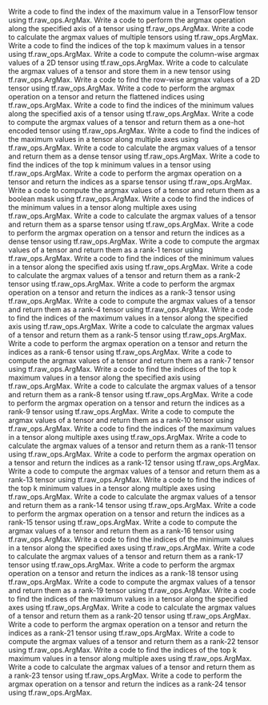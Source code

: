 Write a code to find the index of the maximum value in a TensorFlow tensor using tf.raw_ops.ArgMax.
Write a code to perform the argmax operation along the specified axis of a tensor using tf.raw_ops.ArgMax.
Write a code to calculate the argmax values of multiple tensors using tf.raw_ops.ArgMax.
Write a code to find the indices of the top k maximum values in a tensor using tf.raw_ops.ArgMax.
Write a code to compute the column-wise argmax values of a 2D tensor using tf.raw_ops.ArgMax.
Write a code to calculate the argmax values of a tensor and store them in a new tensor using tf.raw_ops.ArgMax.
Write a code to find the row-wise argmax values of a 2D tensor using tf.raw_ops.ArgMax.
Write a code to perform the argmax operation on a tensor and return the flattened indices using tf.raw_ops.ArgMax.
Write a code to find the indices of the minimum values along the specified axis of a tensor using tf.raw_ops.ArgMax.
Write a code to compute the argmax values of a tensor and return them as a one-hot encoded tensor using tf.raw_ops.ArgMax.
Write a code to find the indices of the maximum values in a tensor along multiple axes using tf.raw_ops.ArgMax.
Write a code to calculate the argmax values of a tensor and return them as a dense tensor using tf.raw_ops.ArgMax.
Write a code to find the indices of the top k minimum values in a tensor using tf.raw_ops.ArgMax.
Write a code to perform the argmax operation on a tensor and return the indices as a sparse tensor using tf.raw_ops.ArgMax.
Write a code to compute the argmax values of a tensor and return them as a boolean mask using tf.raw_ops.ArgMax.
Write a code to find the indices of the minimum values in a tensor along multiple axes using tf.raw_ops.ArgMax.
Write a code to calculate the argmax values of a tensor and return them as a sparse tensor using tf.raw_ops.ArgMax.
Write a code to perform the argmax operation on a tensor and return the indices as a dense tensor using tf.raw_ops.ArgMax.
Write a code to compute the argmax values of a tensor and return them as a rank-1 tensor using tf.raw_ops.ArgMax.
Write a code to find the indices of the minimum values in a tensor along the specified axis using tf.raw_ops.ArgMax.
Write a code to calculate the argmax values of a tensor and return them as a rank-2 tensor using tf.raw_ops.ArgMax.
Write a code to perform the argmax operation on a tensor and return the indices as a rank-3 tensor using tf.raw_ops.ArgMax.
Write a code to compute the argmax values of a tensor and return them as a rank-4 tensor using tf.raw_ops.ArgMax.
Write a code to find the indices of the maximum values in a tensor along the specified axis using tf.raw_ops.ArgMax.
Write a code to calculate the argmax values of a tensor and return them as a rank-5 tensor using tf.raw_ops.ArgMax.
Write a code to perform the argmax operation on a tensor and return the indices as a rank-6 tensor using tf.raw_ops.ArgMax.
Write a code to compute the argmax values of a tensor and return them as a rank-7 tensor using tf.raw_ops.ArgMax.
Write a code to find the indices of the top k maximum values in a tensor along the specified axis using tf.raw_ops.ArgMax.
Write a code to calculate the argmax values of a tensor and return them as a rank-8 tensor using tf.raw_ops.ArgMax.
Write a code to perform the argmax operation on a tensor and return the indices as a rank-9 tensor using tf.raw_ops.ArgMax.
Write a code to compute the argmax values of a tensor and return them as a rank-10 tensor using tf.raw_ops.ArgMax.
Write a code to find the indices of the maximum values in a tensor along multiple axes using tf.raw_ops.ArgMax.
Write a code to calculate the argmax values of a tensor and return them as a rank-11 tensor using tf.raw_ops.ArgMax.
Write a code to perform the argmax operation on a tensor and return the indices as a rank-12 tensor using tf.raw_ops.ArgMax.
Write a code to compute the argmax values of a tensor and return them as a rank-13 tensor using tf.raw_ops.ArgMax.
Write a code to find the indices of the top k minimum values in a tensor along multiple axes using tf.raw_ops.ArgMax.
Write a code to calculate the argmax values of a tensor and return them as a rank-14 tensor using tf.raw_ops.ArgMax.
Write a code to perform the argmax operation on a tensor and return the indices as a rank-15 tensor using tf.raw_ops.ArgMax.
Write a code to compute the argmax values of a tensor and return them as a rank-16 tensor using tf.raw_ops.ArgMax.
Write a code to find the indices of the minimum values in a tensor along the specified axes using tf.raw_ops.ArgMax.
Write a code to calculate the argmax values of a tensor and return them as a rank-17 tensor using tf.raw_ops.ArgMax.
Write a code to perform the argmax operation on a tensor and return the indices as a rank-18 tensor using tf.raw_ops.ArgMax.
Write a code to compute the argmax values of a tensor and return them as a rank-19 tensor using tf.raw_ops.ArgMax.
Write a code to find the indices of the maximum values in a tensor along the specified axes using tf.raw_ops.ArgMax.
Write a code to calculate the argmax values of a tensor and return them as a rank-20 tensor using tf.raw_ops.ArgMax.
Write a code to perform the argmax operation on a tensor and return the indices as a rank-21 tensor using tf.raw_ops.ArgMax.
Write a code to compute the argmax values of a tensor and return them as a rank-22 tensor using tf.raw_ops.ArgMax.
Write a code to find the indices of the top k maximum values in a tensor along multiple axes using tf.raw_ops.ArgMax.
Write a code to calculate the argmax values of a tensor and return them as a rank-23 tensor using tf.raw_ops.ArgMax.
Write a code to perform the argmax operation on a tensor and return the indices as a rank-24 tensor using tf.raw_ops.ArgMax.